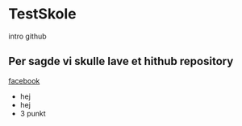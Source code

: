 # TestSkole
intro github  

## Per sagde vi skulle lave et hithub repository  

[facebook](http://www.facebook.com)

* hej
* hej
* 3 punkt

